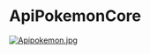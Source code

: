 # ApiPokemonCore
[![Apipokemon.jpg](https://i.postimg.cc/rFDHS7DV/Apipokemon.jpg)](https://postimg.cc/JGWK863v)
